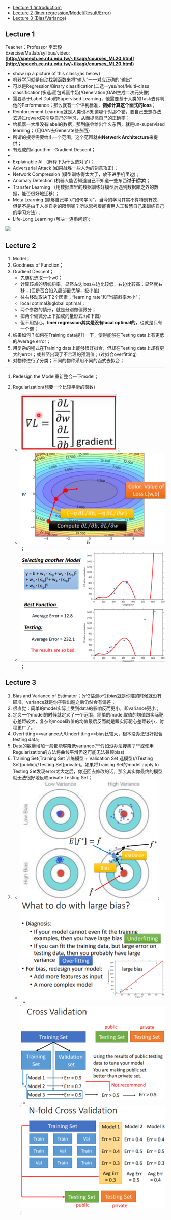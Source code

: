 - [Lecture 1 (introduction)](#lecture-1)
- [Lecture 2 (liner regression/Model/Result/Error)](#lecture-2)
- [Lecture 3 (Bias/Variance)](#lecture-3) 

## Lecture 1

Teacher：Professor 李宏毅    
Exercise/Matlab/syllbus/video: **[http://speech.ee.ntu.edu.tw/~tlkagk/courses_ML20.html](http://speech.ee.ntu.edu.tw/~tlkagk/courses_ML20.html)**

* show up a picture of this class;(as below)		
* 机器学习就是自动找到函数来将“输入”一一对应正确的“输出”		
* 可以是Regression/Binary classification(二选一yes/no)/Multi-class classification(多选:面包鸡蛋牛奶)/Generation(GAN生成二次元头像)		
* 需要基于Label Data的Supervised Learning，他需要基于人类的Task去评判他的Performance；那么就有一个评判标准，**例如计算这个函式的loss**；		
* Reinforcement Learning就是人类也不知道哪个对那个错，要自己去想办法去通过reward来引导自己的学习，从而提高自己的正确率；
* 给机器一大堆没有label的数据，那到底会给出什么东西，就是un-supervised learning；（用GAN去Generate些东西）		
* 所谓的搜寻需要给出一个范围，这个范围就由**Network Architecture**来提供；		
* 有现成的algorithm--Gradient Descent；	
*		
* Explainable AI （解释下为什么选对了）；		
* Adversarial Attack (如果战胜一些人为的刻意攻击)；		
* Network Compression (模型训练得太大了，放不进手机里边)；		
* Anomaly Detection (机器人能否知道自己不知道一些东西**过于哲学**)；
* Transfer Learning （用数据库里的数据训练好模型后遇到数据库之外的数据，能否很好地迁移）；			
* Meta Learning (能够自己学习“如何学习”，当今的学习其实不算特别有效，但是不是由于人类自身的限制呢？所以思考着能否用人工智慧自己来训练自己的学习方法)；		
* Life-Long Learning (解决一连串问题);

![](/picture/introduction.png)

## Lecture 2

1. Model；
2. Goodness of Function；
3. Gradient Descent；		
	* 先随机选取一个w0；
	* 计算该点的切线斜率，显然左边loss左边比较低，右边比较高；显然就右移；(但是否会陷入局部最优解，极小值)	
	* 往右移动取决于2个因素；“learning rate”和“当前斜率大小”；	
	* local optimal和global optimal；	
	* 两个参数的情形，就是分别做偏微分；		
	* 把两个偏微分上下拍成向量形式:(如下图）
	* 但不用担心，**liner regression其实是没有local optimal的**，也就是只有一个碗；			
4. 结果如何？如何在Training data提升一下，使得能够在Testing data上有更低的Average error；
5. 用复杂的程式在Training data上能够很好拟合，但却在Testing data上却有更大的error；或甚至出现了不合理的预测值；(过拟合overfitting)
6. 对物种进行了分类；不同的物种采用不同的函式去拟合；

----------
1. Redesign the Model重新整合一下model；
2. Regularization(想要一个比较平滑的函数)


	* ![](https://github.com/zarjun/Motivated-Learning/blob/main/NTU-Lhy-machine%20learning/picture/gradient.png)；
	* ![](https://github.com/zarjun/Motivated-Learning/blob/main/NTU-Lhy-machine%20learning/picture/gradientglobal.png)；
	* ![](https://github.com/zarjun/Motivated-Learning/blob/main/NTU-Lhy-machine%20learning/picture/complicatedmodel.png)；	

## Lecture 3

1. Bias and Variance of Estimator；(s^2估测σ^2)bias就是你瞄的时候就没有瞄准，variance就是你子弹出膛之后仍然会有偏差；	
2. 很直觉：简单的model实际上受到data的影响反而更小，即variance更小；		
3. 定义一个model的时候就定义了一个范围，简单的model取值的均值跟实际靶心差距较大，复杂的model取值的均值最后反而就是跟实际靶心差距较小，射程更广了。			
4. Overfitting==variance大/Underfitting==bias比较大，根本没办法很好拟合testing data;			
5. Data的数量增加一般都能够降低variance(**假如没办法搜集？**或使用Regularization的方法将曲线平滑但这可能无法兼顾bias)		
6. Training Set(Training Set 训练模型 + Validation Set 选模型)//Testing Set(public)//Testing Set(private)。如果将Training Set的model apply to Testing Set发现error太大之后，你还回去修改的话，那么其实你最终的模型就无法很好地反映private Testing Set；	
7. 	
	* ![](https://github.com/zarjun/Motivated-Learning/blob/main/NTU-Lhy-machine%20learning/picture/biasandvariance.png);		
	* ![](https://github.com/zarjun/Motivated-Learning/blob/main/NTU-Lhy-machine%20learning/picture/underfittingoverfitting.png);			* ![](https://github.com/zarjun/Motivated-Learning/blob/main/NTU-Lhy-machine%20learning/picture/TestingSet.png)	;				* ![](https://github.com/zarjun/Motivated-Learning/blob/main/NTU-Lhy-machine%20learning/picture/validation.png)	;			

